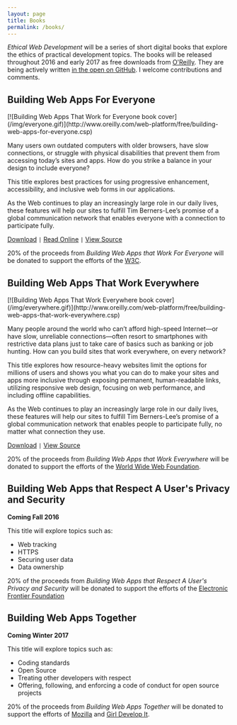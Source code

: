 ```yaml
---
layout: page
title: Books
permalink: /books/
---
```


_Ethical Web Development_ will be a series of short digital books that explore the ethics of practical development topics. The books will be released throughout 2016 and early 2017 as free downloads from [O'Reilly](http://www.oreilly.com/). They are being actively written [in the open on GitHub](https://github.com/ascott1/ethical-web-dev). I welcome contributions and comments.

## Building Web Apps For Everyone

<div class="cover-image" markdown="1">
  [![Building Web Apps That Work for Everyone book cover](/img/everyone.gif)](http://www.oreilly.com/web-platform/free/building-web-apps-for-everyone.csp)
</div>

Many users own outdated computers with older browsers, have slow connections, or struggle with physical disabilities that prevent them from accessing today’s sites and apps. How do you strike a balance in your design to include everyone?

This title explores best practices for using progressive enhancement, accessibility, and inclusive web forms in our applications.

As the Web continues to play an increasingly large role in our daily lives, these features will help our sites to fulfill Tim Berners-Lee’s promise of a global communication network that enables everyone with a connection to participate fully.

[Download](http://www.oreilly.com/web-platform/free/building-web-apps-for-everyone.csp) `|` [Read Online](https://www.oreilly.com/learning/building-web-apps-for-everyone) `|` [View Source](https://github.com/ascott1/ethical-web-dev/tree/master/web-apps-for-everyone)

20% of the proceeds from *Building Web Apps that Work For Everyone* will be donated to support the efforts of the [W3C](https://www.w3.org/support/).

## Building Web Apps That Work Everywhere

<div class="cover-image" markdown="1">
  [![Building Web Apps That Work Everywhere book cover](/img/everywhere.gif)](http://www.oreilly.com/web-platform/free/building-web-apps-that-work-everywhere.csp)
</div>

Many people around the world who can’t afford high-speed Internet—or have slow, unreliable connections—often resort to smartphones with restrictive data plans just to take care of basics such as banking or job hunting. How can you build sites that work everywhere, on every network?

This title explores how resource-heavy websites limit the options for millions of users and shows you what you can do to make your sites and apps more inclusive through exposing permanent, human-readable links, utilizing responsive web design, focusing on web performance, and including offline capabilities.

As the Web continues to play an increasingly large role in our daily lives, these features will help our sites to fulfill Tim Berners-Lee’s promise of a global communication network that enables people to participate fully, no matter what connection they use.

[Download](http://www.oreilly.com/web-platform/free/building-web-apps-that-work-everywhere.csp) `|` [View Source](https://github.com/ascott1/ethical-web-dev/tree/master/web-apps-that-work-everywhere)

20% of the proceeds from *Building Web Apps that Work Everywhere* will be donated to support the efforts of the [World Wide Web Foundation](http://webfoundation.org/).

## Building Web Apps that Respect A User's Privacy and Security

**Coming Fall 2016**

This title will explore topics such as:

- Web tracking
- HTTPS
- Securing user data
- Data ownership

20% of the proceeds from *Building Web Apps that Respect A User's Privacy and Security* will be donated to support the efforts of the [Electronic Frontier Foundation](https://www.eff.org/)

## Building Web Apps Together

**Coming Winter 2017**

This title will explore topics such as:

- Coding standards
- Open Source
- Treating other developers with respect
- Offering, following, and enforcing a code of conduct for open source projects

20% of the proceeds from *Building Web Apps Together* will be donated to support the efforts of [Mozilla](https://www.mozilla.org/en-US/) and [Girl Develop It](https://www.girldevelopit.com/).
